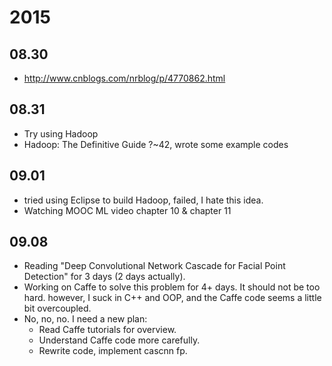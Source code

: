 # 2015

## 08.30
* http://www.cnblogs.com/nrblog/p/4770862.html

## 08.31
* Try using Hadoop
* Hadoop: The Definitive Guide ?~42, wrote some example codes

## 09.01
* tried using Eclipse to build Hadoop, failed, I hate this idea.
* Watching MOOC ML video chapter 10 & chapter 11

## 09.08
* Reading "Deep Convolutional Network Cascade for Facial Point Detection" for 3 days (2 days actually).
* Working on Caffe to solve this problem for 4+ days. It should not be too hard. however, I suck in C++ and OOP, and the Caffe code seems a little bit overcoupled.
* No, no, no. I need a new plan:
  * Read Caffe tutorials for overview.
  * Understand Caffe code more carefully.
  * Rewrite code, implement cascnn fp.

